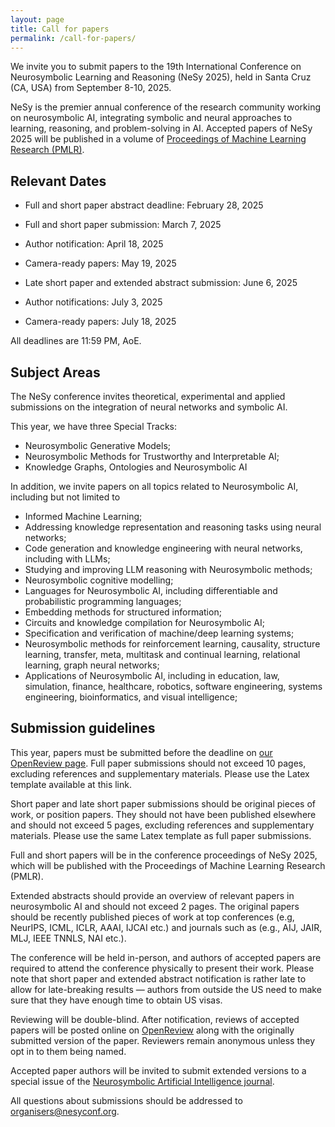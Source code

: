 ```yaml
---
layout: page
title: Call for papers
permalink: /call-for-papers/
---
```


We invite you to submit papers to the 19th International Conference on Neurosymbolic Learning and Reasoning (NeSy 2025), held in Santa Cruz (CA, USA) from September 8-10, 2025.

NeSy is the premier annual conference of the research community working on neurosymbolic AI, integrating symbolic and neural approaches to learning, reasoning, and problem-solving in AI. Accepted papers of NeSy 2025 will be published in a volume of [Proceedings of Machine Learning Research (PMLR)](https://proceedings.mlr.press/).

## Relevant Dates 
- Full and short paper abstract deadline: February 28, 2025
- Full and short paper submission: March 7, 2025
- Author notification: April 18, 2025
- Camera-ready papers: May 19, 2025

- Late short paper and extended abstract submission: June 6, 2025
- Author notifications: July 3, 2025
- Camera-ready papers: July 18, 2025

All deadlines are 11:59 PM, AoE.

## Subject Areas 
The NeSy conference invites theoretical, experimental and applied submissions on the integration of neural networks and symbolic AI.

This year, we have three Special Tracks:
- Neurosymbolic Generative Models;
- Neurosymbolic Methods for Trustworthy and Interpretable AI;
- Knowledge Graphs, Ontologies and Neurosymbolic AI

In addition, we invite papers on all topics related to Neurosymbolic AI, including but not limited to
- Informed Machine Learning;
- Addressing knowledge representation and reasoning tasks using neural networks;
- Code generation and knowledge engineering with neural networks, including with LLMs;
- Studying and improving LLM reasoning with Neurosymbolic methods;
- Neurosymbolic cognitive modelling;
- Languages for Neurosymbolic AI, including differentiable and probabilistic programming languages;
- Embedding methods for structured information;
- Circuits and knowledge compilation for Neurosymbolic AI;
- Specification and verification of machine/deep learning systems;
- Neurosymbolic methods for reinforcement learning, causality, structure learning, transfer, meta, multitask and continual learning, relational learning, graph neural networks;
- Applications of Neurosymbolic AI, including in education, law, simulation, finance, healthcare, robotics, software engineering, systems engineering, bioinformatics, and visual intelligence;

## Submission guidelines 
This year, papers must be submitted before the deadline on [our OpenReview page](https://openreview.net/group?id=nesyconf.org/NeSy/2025/Conference). 
Full paper submissions should not exceed 10 pages, excluding references and supplementary materials. Please use the Latex template available at this link.

Short paper and late short paper submissions should be original pieces of work, or position papers. They should not have been published elsewhere and should not exceed 5 pages, excluding references and supplementary materials. Please use the same Latex template as full paper submissions. 

Full and short papers will be in the conference proceedings of NeSy 2025, which will be published with the Proceedings of Machine Learning Research (PMLR).

Extended abstracts should provide an overview of relevant papers in neurosymbolic AI and should not exceed 2 pages. The original papers should be recently published pieces of work at top conferences (e.g, NeurIPS, ICML, ICLR, AAAI, IJCAI etc.) and journals such as (e.g., AIJ, JAIR, MLJ, IEEE TNNLS, NAI etc.). 

The conference will be held in-person, and authors of accepted papers are required to attend the conference physically to present their work. Please note that short paper and extended abstract notification is rather late to allow for late-breaking results — authors from outside the US need to make sure that they have enough time to obtain US visas. 

Reviewing will be double-blind. After notification, reviews of accepted papers will be posted online on [OpenReview](https://openreview.net/group?id=nesyconf.org/NeSy/2025/Conference) along with the originally submitted version of the paper. Reviewers remain anonymous unless they opt in to them being named. 

Accepted paper authors will be invited to submit extended versions to a special issue of the [Neurosymbolic Artificial Intelligence journal](https://neurosymbolic-ai-journal.com/content/about-neurosymbolic-artificial-intelligence).

All questions about submissions should be addressed to [organisers@nesyconf.org](mailto:organisers@nesyconf.org). 


